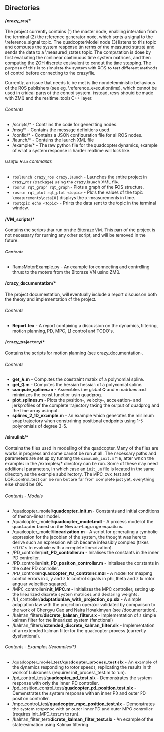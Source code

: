 ## Directories

#### /crazy_ros/*
The project currently contains (1) the master node, enabling interation from the terminal (2) the reference generator node, which sents a signal to the \reference_signal topic. The quadcopterModel node (3) listens to this topic and computes the
system response (in terms of the measured states) and sends the data to a \measured_states topic. The computation is done by first evaluating the nonlinear continuous time system matrices, and then computing the ZOH discrete equivalent to condut the time stepping. The purpose of this is to simulate the system with ROS to test different methods of control before connecting to the crazyflie.

Currently, an issue that needs to be met is the nondeterministic behavious of the ROS publishers (see eg. \reference_executiontime), which cannot be used in critical parts of the control system. Instead, tests should be made with ZMQ and the realtime_tools C++ layer.
###### Contents
* /scripts/* - Contains the code for generating nodes.
* /msg/* - Contains the message definitions used.
* /config/* - Contains a JSON configuration file for all ROS nodes.
* /launch/* - Contains the launch XML file.
* /example/* - The raw python file for the quadcopter dynamics, example of what a system response in harder realtime will look like.

###### Useful ROS commands
* ``roslaunch crazy_ros crazy.launch`` - Launches the entire project in crazy_ros (package) using the crazy.launch XML file.
* ``rosrun rqt_graph rqt_graph`` - Plots a graph of the ROS structure.
* ``rosrun rqt_plot rqt_plot <topic>``  - Plots the values of the topic ``\measurements\data[0]`` displays the x-measurements in time.
* ``rostopic echo <topic>`` - Prints the data sent to the topic in the terminal window.

#### /VM_scripts/*
Contains the scripts that run on the Bitcraze VM. This part of the project is not necessary for running any other script, and will be removed in the future.
###### Contents
* RampMotorExample.py - An example for connecting and controlling thrust to the motors from the Bitcraze VM using ZMQ.

#### /crazy_documentation/*
The project documentation, will eventually include a report discussion both the theory and implementation of the project. 

###### Contents
* **Report.tex** - A report containing a discussion on the dynamics, filtering, motion planning, PD, MPC, L1 control and TODO's.

#### /crazy_trajectory/*
Contains the scripts for motion planning (see crazy_documentation).

###### Contents
* **get_A.m** - Computes the constraint matrix of a polynomial spline.
* **get_Q.m** - Computes the hessian hessian of a polynomial spline.
* **compute_splines.m** - Assembles the global Q and A matrices and minimizes the const function usin quadprog.
* **plot_splines.m** - Plots the position-, velocity-, acceleation- and jerkprofiles of the complete trajectory taking the output of quadprog and the time array as input.
* **splines_2_1D_example.m** - An example which generates the minimum snap trajectory when constraining positional endpoints using 1-3 polynomials of degree 3-5.

#### /simulink/*
Contains the files used in modelling of the quadcopter. Many of the files are works in progress and some cannot be run at all. The necessary paths and parameters are set up by tunning the ``simulink_init.m`` file, after which the examples in the /examples/* directory can be run. Some of these may need additional parameters, in which case an ``init_.m`` file is located in the same directory as the example subdirectory. The MPC_cvx_test and LQR_control_test can be run but are far from complete just yet, everything else should be OK. 

###### Contents - Models
* /quadcopter_model/**quadcopter_init.m** - Constants and initial conditions of thenon-linear model.
* /quadcopter_model/**quadcopter_model.mdl** - A process model of the quadcopter based on the Newton-Lagrange equations.
* /quadcopter_model/**linearization.m** - A script for generating a symbolic expression for the jacobian of the system, the thought was here to derive such an expression which became infeasibly complex (takes ~0.07 s to evaluate with a complete linearization).
* /PD_controller/**init_PD_controller.m** -  Initalises the constants in the inner PD controller.
* /PD_controller/**init_PD_position_controller.m** - Initalises the constants in the outer PD controller.
* /PD_controller/**quadcopter_PD_controller.mdl** - A model for mapping control errors in x, y and z to control signals in phi, theta and z to rotor angular velocities squared.
* /MPC_controller/**init_MPC.m** - Initializes the MPC controller, setting up the linearized discrete system matrices and declaring weights.
* /L1_controller/**adaptationlaw_with_projection_op.slx** - A simple adaptation law with the projection operator validated by comparison to the work of Chengyu Cao and Naira Hovakimyan (see /documentation).
* /kalman_filters/**discrete_kalman_filter.slx** - Implementation of a simple kalman filter for the linearized system (functional)
* /kalman_filters/**extended_discrete_kalman_filter.slx** - Implementation of an extended kalman filter for the quadcopter process (currently dysfuntional).

###### Contents - Examples (/examples/*)
* /quadcopter_model_test/**quadcopter_process_test.slx** - An example of the dynamics responding to rotor speeds, replicating the results in th work of Lukkonens (requires init_process_test.m to run).
* /pd_control_test/**quadcopter_pd_test.slx** - Demonstrates the system response with only the innen PD controller.
* /pd_position_control_test/**quadcopter_pd_position_test.slx** - Demonstrates the system response with an inner PD and outer PD position controller.
* /mpc_control_test/**quadcopter_mpc_position_test.slx** - Demonstrates the system response with an outer inner PD and outer MPC controller (requires init_MPC_test.m to run).
* /kalman_filter_test/**dicrete_kalman_filter_test.slx** - An example of the state esimation using Kalman filtering.
